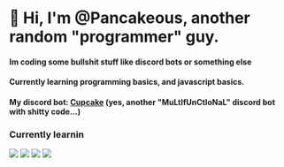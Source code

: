 # 👋 Hi, I'm @Pancakeous, another random "programmer" guy.

#### Im coding some bullshit stuff like discord bots or something else
#### Currently learning programming basics, and javascript basics.
#### My discord bot: [Cupcake](https://discord.gg/FwxBp6Mh3Z) (yes, another "MuLtIfUnCtIoNaL" discord bot with shitty code...)

### Currently learnin
<img src="https://freesvg.org/img/js_logo.png?size=32">
<img src="https://www.w3.org/html/logo/downloads/HTML5_Badge_512.png?size=32">
<img src="https://cdn.designcrowd.com/blog/2016/January/2016-web-design-trends/CSS3Logo_300.png?size=32">
<img src="https://seeklogo.com/images/N/nodejs-logo-FBE122E377-seeklogo.com.png?size=32">
